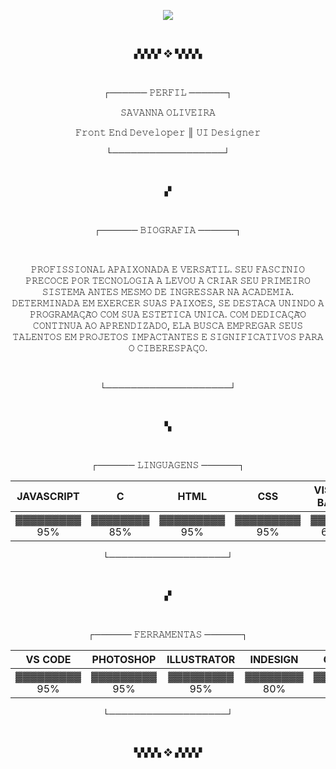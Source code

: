 <p align="center"><img src="https://github.com/ALY-137/ALY-137/assets/57689838/79010e99-2678-4ff8-a661-8c252caafcac" ></p>
</br>

<p align="center">▞▞▞▞ ❖ ▚▚▚▚</p>


</br>
<p align="center">┌──────  𝙿𝙴𝚁𝙵𝙸𝙻  ──────┐</p>

<p align="center">𝚂𝙰𝚅𝙰𝙽𝙽𝙰 𝙾𝙻𝙸𝚅𝙴𝙸𝚁𝙰</p>
<p align="center">𝙵𝚛𝚘𝚗𝚝 𝙴𝚗𝚍 𝙳𝚎𝚟𝚎𝚕𝚘𝚙𝚎𝚛 ║ 𝚄𝙸 𝙳𝚎𝚜𝚒𝚐𝚗𝚎𝚛</p>


<p align="center">└──────────────────┘</p>
</br>
<p align="center">▞</p>
</br>

<p align="center">┌──────  𝙱𝙸𝙾𝙶𝚁𝙰𝙵𝙸𝙰  ──────┐</p>

</br>

<p align="center"> 𝙿𝚁𝙾𝙵𝙸𝚂𝚂𝙸𝙾𝙽𝙰𝙻 𝙰𝙿𝙰𝙸𝚇𝙾𝙽𝙰𝙳𝙰 𝙴 𝚅𝙴𝚁𝚂𝙰́𝚃𝙸𝙻. 𝚂𝙴𝚄 𝙵𝙰𝚂𝙲𝙸́𝙽𝙸𝙾 𝙿𝚁𝙴𝙲𝙾𝙲𝙴 𝙿𝙾𝚁 𝚃𝙴𝙲𝙽𝙾𝙻𝙾𝙶𝙸𝙰 𝙰 𝙻𝙴𝚅𝙾𝚄 𝙰 𝙲𝚁𝙸𝙰𝚁 𝚂𝙴𝚄 𝙿𝚁𝙸𝙼𝙴𝙸𝚁𝙾 𝚂𝙸𝚂𝚃𝙴𝙼𝙰 𝙰𝙽𝚃𝙴𝚂 𝙼𝙴𝚂𝙼𝙾 𝙳𝙴 𝙸𝙽𝙶𝚁𝙴𝚂𝚂𝙰𝚁 𝙽𝙰 𝙰𝙲𝙰𝙳𝙴𝙼𝙸𝙰. 𝙳𝙴𝚃𝙴𝚁𝙼𝙸𝙽𝙰𝙳𝙰 𝙴𝙼 𝙴𝚇𝙴𝚁𝙲𝙴𝚁 𝚂𝚄𝙰𝚂 𝙿𝙰𝙸𝚇𝙾̃𝙴𝚂, 𝚂𝙴 𝙳𝙴𝚂𝚃𝙰𝙲𝙰 𝚄𝙽𝙸𝙽𝙳𝙾 𝙰 𝙿𝚁𝙾𝙶𝚁𝙰𝙼𝙰𝙲̧𝙰̃𝙾 𝙲𝙾𝙼 𝚂𝚄𝙰 𝙴𝚂𝚃𝙴́𝚃𝙸𝙲𝙰 𝚄́𝙽𝙸𝙲𝙰. 𝙲𝙾𝙼 𝙳𝙴𝙳𝙸𝙲𝙰𝙲̧𝙰̃𝙾 𝙲𝙾𝙽𝚃𝙸́𝙽𝚄𝙰 𝙰𝙾 𝙰𝙿𝚁𝙴𝙽𝙳𝙸𝚉𝙰𝙳𝙾, 𝙴𝙻𝙰 𝙱𝚄𝚂𝙲𝙰 𝙴𝙼𝙿𝚁𝙴𝙶𝙰𝚁 𝚂𝙴𝚄𝚂 𝚃𝙰𝙻𝙴𝙽𝚃𝙾𝚂 𝙴𝙼 𝙿𝚁𝙾𝙹𝙴𝚃𝙾𝚂 𝙸𝙼𝙿𝙰𝙲𝚃𝙰𝙽𝚃𝙴𝚂 𝙴 𝚂𝙸𝙶𝙽𝙸𝙵𝙸𝙲𝙰𝚃𝙸𝚅𝙾𝚂 𝙿𝙰𝚁𝙰 𝙾 𝙲𝙸𝙱𝙴𝚁𝙴𝚂𝙿𝙰𝙲̧𝙾.

</p>
</br>


<p align="center">└────────────────────┘</p>

</br>

<p align="center">▚</p>

</br>

<p align="center">┌──────  𝙻𝙸𝙽𝙶𝚄𝙰𝙶𝙴𝙽𝚂  ──────┐</p>

 
JAVASCRIPT | C | HTML |CSS | VISUAL BASIC | JAVA
:---------: | :------: | :-------:| :-------:|:-------:| :-------:|
▓▓▓▓▓▓▓▓▓ 95%| ▓▓▓▓▓▓▓▓ 85% | ▓▓▓▓▓▓▓▓▓ 95% | ▓▓▓▓▓▓▓▓▓ 95% | ▓▓▓▓▓▓ 60% | ▓▓▓▓▓▓ 50%

<p align="center">└───────────────────┘</p>
</br>
<p align="center">▞</p>
</br>


<p align="center">┌──────  𝙵𝙴𝚁𝚁𝙰𝙼𝙴𝙽𝚃𝙰𝚂  ──────┐</p>

 
VS CODE | PHOTOSHOP | ILLUSTRATOR |INDESIGN | GITHUB |
:---------: | :------: | :-------:| :-------:|:-------:|
▓▓▓▓▓▓▓▓▓ 95%| ▓▓▓▓▓▓▓▓▓ 95% | ▓▓▓▓▓▓▓▓▓ 95% | ▓▓▓▓▓▓▓▓ 80% | ▓▓▓▓▓▓▓▓ 80% |

<p align="center">└───────────────────┘</p>
</br>
<p align="center">▚▚▚▚ ❖ ▞▞▞▞</p>
</br>



